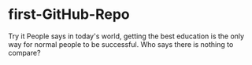 # first-GitHub-Repo
Try it
People says in today's world, getting the best education is the only way for normal people to be successful.
Who says there is nothing to compare?

